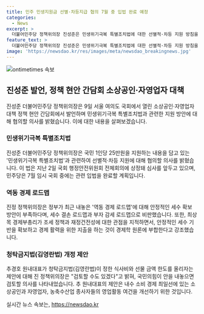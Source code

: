 ```yaml
---
title: 민주 민생지원금 선별·차등지급 협의 7월 중 입법 완료 예정
categories:
  - News
excerpt: >
  더불어민주당 정책위의장 진성준은 민생위기극복 특별조치법에 대한 선별적·차등 지원 방침을 열어두며 정부와의 협의를 강조했다. 또한, 역동 경제 로드맵에 대해 세수 확보 방안 부재를 지적하고, 국민의힘 추경호 원내대표의 청탁금지법 개정안에 대해 유연한 입장을 보였다. 이로써 소상공인과 자영업자 대책을 위한 협의를 강조하며 당의 입장을 대변하고 있다.
feature_text: >
  더불어민주당 정책위의장 진성준은 민생위기극복 특별조치법에 대한 선별적·차등 지원 방침을 열어두며 정부와의 협의를 강조했다. 또한, 역동 경제 로드맵에 대해 세수 확보 방안 부재를 지적하고, 국민의힘 추경호 원내대표의 청탁금지법 개정안에 대해 유연한 입장을 보였다. 이로써 소상공인과 자영업자 대책을 위한 협의를 강조하며 당의 입장을 대변하고 있다.
image: 'https://newsdao.kr/res/images/meta/newsdao_breakingnews.jpg'
---
```


<p><img src="https://newsdao.kr/res/images/meta/newsdao_breakingnews.jpg" alt="ontimetimes 속보" /></p>

<h2 data-ke-size="size26">진성준 발언, 정책 현안 간담회 소상공인·자영업자 대책</h2>

<p data-ke-size="size16">진성준 더불어민주당 정책위의장은 9일 서울 여의도 국회에서 열린 소상공인·자영업자 대책 정책 현안 간담회에서 발언하며 민생위기극복 특별조치법과 관련한 지원 방안에 대해 협의할 의사를 밝혔습니다. 이에 대한 내용을 살펴보겠습니다.</p>

<h3 data-ke-size="size24">민생위기극복 특별조치법</h3>

<p data-ke-size="size16">진성준 더불어민주당 정책위의장은 국민 1인당 25만원을 지원하는 내용을 담고 있는 '민생위기극복 특별조치법'과 관련하여 선별적·차등 지원에 대해 협의할 의사를 밝혔습니다. 이 법은 지난 2일 국회 행정안전위원회 전체회의에 상정돼 심사를 앞두고 있으며, 민주당은 7월 임시 국회 중에는 관련 입법을 완료할 계획입니다.</p>

<h3 data-ke-size="size24">역동 경제 로드맵</h3>

<p data-ke-size="size16">진정 정책위의장은 정부가 최근 내놓은 '역동 경제 로드맵'에 대해 안정적인 세수 확보 방안이 부족하다며, 세수 결손 로드맵과 부자 감세 로드맵으로 비판했습니다. 또한, 최상목 경제부총리가 조세 정책과 재정건전성에 대한 관점을 지적하면서, 안정적인 세수 기반을 확보하고 경제 활력을 위한 지출을 하는 것이 경제학 원론에 부합한다고 강조했습니다.</p>

<h3 data-ke-size="size24">청탁금지법(김영란법) 개정 제안</h3>

<p data-ke-size="size16">추경호 원내대표가 청탁금지법(김영란법)이 정한 식사비와 선물 금액 한도를 올리자는 제안에 대해 진 정책위의장은 "검토할 수도 있겠다"고 밝혀, 국민의힘이 안을 내놓으면 검토할 의사를 나타내었습니다. 추 원내대표의 제안은 내수 소비 경제 최일선에 있는 소상공인과 자영업자, 농축수산업 종사자들의 영업활동 여건을 개선하기 위한 것입니다.</p>
실시간 뉴스 속보는, <a href="https://newsdao.kr" rel="dofollow">https://newsdao.kr</a>


